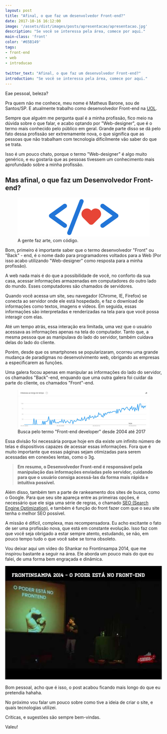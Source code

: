 ```yaml
---
layout: post
title: "Afinal, o que faz um desenvolvedor Front-end?"
date: 2017-10-16 16:12:00
image: '/assets/dist/images/posts/apresentacao/apresentacao.jpg'
description: "Se você se interessa pela área, comece por aqui."
main-class: 'front'
color: '#65B149'
tags:
- front-end
- web
- introducao

twitter_text: "Afinal, o que faz um desenvolvedor Front-end?"
introduction: "Se você se interessa pela área, comece por aqui."
---
```


Eae pessoal, beleza?

Pra quem não me conhece, meu nome é Matheus Barone, sou de Santos/SP. E atualmente trabalho como desenvolvedor Front-end na [UOL](https://www.uol.com.br/).

Sempre que alguém me pergunta qual é a minha profissão, fico meio na dúvida sobre o que falar, e acabo optando por "Web-designer", que é o termo mais conhecido pelo público em geral. Grande parte disso se dá pelo fato dessa profissão ser extremamente nova, o que significa que as pessoas que não trabalham com tecnologia dificílmente vão saber do que se trata.

Isso é um pouco chato, porque o termo "Web-designer" é algo muito genérico, e eu gostaría que as pessoas tivessem um conhecimento mais aprofundado sobre a minha profissão.

## Mas afinal, o que faz um Desenvolvedor Front-end?

<figure>
  <img src="/assets/dist/images/posts/apresentacao/front-end-illustration.jpg" alt="A gente faz arte, com código."/>
  <figcaption>A gente faz arte, com código.</figcaption>
</figure>

Bom, primeiro é importante saber que o termo desenvolvedor "Front" ou "Back" - end, é o nome dado para programadores voltados para a Web (Por isso acabo utilizando "Web-designer" como resposta para a minha profissão).

A web nada mais é do que a possibilidade de você, no conforto da sua casa, acessar informações armazenadas em computadores do outro lado do mundo. Esses computadores são chamados de servidores.

Quando você acessa um site, seu navegador (Chrome, IE, Firefox) se conecta ao servidor onde ele está hospedado, e faz o download de informações como textos, imagens e vídeos. Em seguida, essas informações são interpretadas e renderizadas na tela para que você possa interagir com elas.


Até um tempo atrás, essa interação era limitada, uma vez que o usuário acessava as informações apenas na tela do computador. Tanto que, a mesma pessoa que as manipulava do lado do servidor, também cuidava delas do lado do cliente.

Porém, desde que os smartphones se popularizaram, ocorreu uma grande mudança de paradigmas no desenvolvimento web, obrigando as empresas a especificarem as funções.

Uma galera focou apenas em manipular as informações do lado do servidor, os chamados "Back"-end, enquando que uma outra galera foi cuidar da parte do cliente, os chamados "Front"-end.

<figure>
  <img src="/assets/dist/images/posts/apresentacao/front-end-search.jpg" alt="Busca pelo termo 'Front-end developer' desde 2004 até 2017"/>
  <figcaption>Busca pelo termo "Front-end developer" desde 2004 até 2017</figcaption>
</figure>

Essa divisão foi necessária porque hoje em dia existe um infinito número de telas e dispositivos capazes de acessar essas informações. Fora que é muito importante que essas páginas sejam otimizadas para serem acessadas em conexões lentas, como o 3g.

>**Em resumo, o Desenvolvedor Front-end é responsável pela manipulação das informações enviadas pelo servidor, cuidando para que o usuário consiga acessá-las da forma mais rápida e intuitiva possível.**

Além disso, também tem a parte de rankeamento dos sites de busca, como o Google. Para que seu site apareça entre as primeiras opções, é necessário que ele siga uma série de regras, o chamado [SEO (Search Engine Optimization)](https://www.seomarketing.com.br/seo-o-que-e.php), e também é função do front fazer com que o seu site tenha o melhor SEO possível.

A missão é difícil, complexa, mas recompensadora. Eu acho excitante o fato de ser uma profissão nova, que está em constante evolução. Isso faz com que você seja obrigado a estar sempre atento, estudando, se não, em pouco tempo tudo o que você sabe se torna obsoleto.

Vou deixar aqui um vídeo do Shankar no Frontinsampa 2014, que me inspirou bastante a seguir na área. Ele aborda um pouco mais do que eu falei, de uma forma bem engraçada e dinâmica.

[![O poder esta no front](/assets/dist/images/posts/apresentacao/illustracao-poder-front.jpg)](https://www.youtube.com/watch?v=cmT3clnhbiQ "O poder esta no front")

Bom pessoal, acho que é isso, o post acabou ficando mais longo do que eu pretendia hahaha.

No próximo vou falar um pouco sobre como tive a ideia de criar o site, e quais tecnologias utilizei.

Críticas, e sugestões são sempre bem-vindas.

Valeu!

